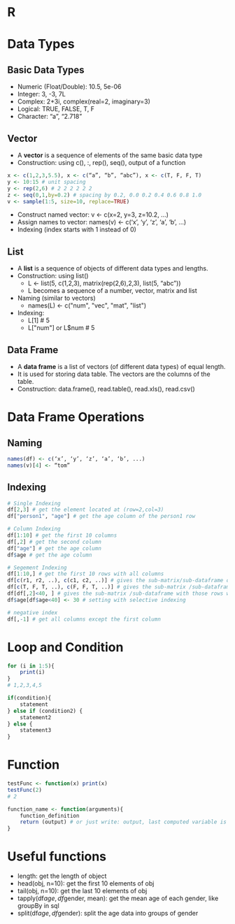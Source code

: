 # R

# Data Types

## Basic Data Types
- Numeric (Float/Double): 10.5, 5e-06
- Integer: 3, -3, 7L
- Complex: 2+3i, complex(real=2, imaginary=3)
- Logical: TRUE, FALSE, T, F
- Character: “a”, “2.718”

## Vector
- A **vector** is a sequence of elements of the same basic data type
- Construction: using c(), :, rep(), seq(), output of a function

```r
x <- c(1,2,3,5.5), x <- c(“a”, “b”, “abc”), x <- c(T, F, F, T)
y <- 10:15 # unit spacing
y <- rep(2,6) # 2 2 2 2 2 2
z <- seq(0,1,by=0.2) # spacing by 0.2, 0.0 0.2 0.4 0.6 0.8 1.0
v <- sample(1:5, size=10, replace=TRUE)
```

- Construct named vector: v <- c(x=2, y=3, z=10.2, ...)
- Assign names to vector: names(v) <- c(‘x’, ‘y’, ‘z’, ‘a’, ‘b’, ...)
- Indexing (index starts with 1 instead of 0)

## List
- A **list** is a sequence of objects of different data types and lengths.
- Construction: using list()
    - L <- list(5, c(1,2,3), matrix(rep(2,6),2,3), list(5, “abc”))
    - L becomes a sequence of a number, vector, matrix and list
- Naming (similar to vectors)
    - names(L) <- c("num", "vec", "mat", "list")
- Indexing:
    - L[1] # 5
    - L["num"] or L$num # 5

## Data Frame
- A **data frame** is a list of vectors (of different data types) of equal
length.
- It is used for storing data table. The vectors are the columns of the
table.
- Construction: data.frame(), read.table(), read.xls(), read.csv()


# Data Frame Operations

## Naming
```r
names(df) <- c(‘x’, ‘y’, ‘z’, ‘a’, ‘b’, ...) 
names(v)[4] <- “tom”
```

## Indexing
```r
# Single Indexing
df[2,3] # get the element located at (row=2,col=3)
df["person1", "age"] # get the age column of the person1 row

# Column Indexing
df[1:10] # get the first 10 columns
df[,2] # get the second column
df["age"] # get the age column
df$age # get the age column

# Segement Indexing
df[1:10,] # get the first 10 rows with all columns
df[c(r1, r2, ..), c(c1, c2, ..)] # gives the sub-matrix/sub-dataframe of selected rows and columns
df[c(T, F, T, ..), c(F, F, T, ..)] # gives the sub-matrix /sub-dataframe for selected rows and columns corresponding to the “T” values
df[df[,2]<40, ] # gives the sub-matrix /sub-dataframe with those rows whose 2nd column is less than 40
df$age[df$age<40] <- 30 # setting with selective indexing

# negative index
df[,-1] # get all columns except the first column
```


# Loop and Condition
```r
for (i in 1:5){
	print(i)
}
# 1,2,3,4,5

if(condition){ 
	statement
} else if (condition2) { 
	statement2
} else { 
	statement3
}
```

# Function

```r
testFunc <- function(x) print(x)
testFunc(2)
# 2

function_name <- function(arguments){ 
	function_definition
	return (output) # or just write: output, last computed variable is returned 
}
```

# Useful functions

- length: get the length of object
- head(obj, n=10): get the first 10 elements of obj
- tail(obj, n=10): get the last 10 elements of obj
- tapply(df$age, df$gender, mean): get the mean age of each gender, like groupBy in sql
- split(df$age, df$gender): split the age data into groups of gender